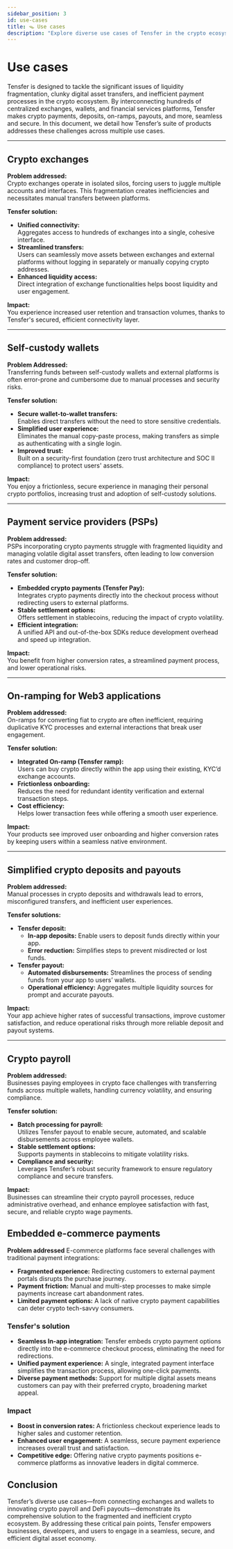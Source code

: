 ```yaml
---
sidebar_position: 3
id: use-cases
title: 🪤 Use cases
description: "Explore diverse use cases of Tensfer in the crypto ecosystem—from exchanges and wallets to payment service providers, crypto payroll, and DeFi payouts—addressing fragmentation and inefficiencies."
---
```


# Use cases

Tensfer is designed to tackle the significant issues of liquidity fragmentation, clunky digital asset transfers, and inefficient payment processes in the crypto ecosystem. By interconnecting hundreds of centralized exchanges, wallets, and financial services platforms, Tensfer makes crypto payments, deposits, on-ramps, payouts, and more, seamless and secure. In this document, we detail how Tensfer’s suite of products addresses these challenges across multiple use cases.

---

## Crypto exchanges

**Problem addressed:**  
Crypto exchanges operate in isolated silos, forcing users to juggle multiple accounts and interfaces. This fragmentation creates inefficiencies and necessitates manual transfers between platforms.

**Tensfer solution:**  
- **Unified connectivity:**  
  Aggregates access to hundreds of exchanges into a single, cohesive interface.
- **Streamlined transfers:**  
  Users can seamlessly move assets between exchanges and external platforms without logging in separately or manually copying crypto addresses.
- **Enhanced liquidity access:**  
  Direct integration of exchange functionalities helps boost liquidity and user engagement.

**Impact:**  
You experience increased user retention and transaction volumes, thanks to Tensfer's secured, efficient connectivity layer.

---

## Self-custody wallets

**Problem Addressed:**  
Transferring funds between self-custody wallets and external platforms is often error-prone and cumbersome due to manual processes and security risks.

**Tensfer solution:**  
- **Secure wallet-to-wallet transfers:**  
  Enables direct transfers without the need to store sensitive credentials.
- **Simplified user experience:**  
  Eliminates the manual copy-paste process, making transfers as simple as authenticating with a single login.
- **Improved trust:**  
  Built on a security-first foundation (zero trust architecture and SOC II compliance) to protect users' assets.

**Impact:**  
You enjoy a frictionless, secure experience in managing their personal crypto portfolios, increasing trust and adoption of self-custody solutions.

---

## Payment service providers (PSPs)

**Problem addressed:**  
PSPs incorporating crypto payments struggle with fragmented liquidity and managing volatile digital asset transfers, often leading to low conversion rates and customer drop-off.

**Tensfer solution:**  
- **Embedded crypto payments (Tensfer Pay):**  
  Integrates crypto payments directly into the checkout process without redirecting users to external platforms.
- **Stable settlement options:**  
  Offers settlement in stablecoins, reducing the impact of crypto volatility.
- **Efficient integration:**  
  A unified API and out-of-the-box SDKs reduce development overhead and speed up integration.

**Impact:**  
You benefit from higher conversion rates, a streamlined payment process, and lower operational risks.

---

## On-ramping for Web3 applications

**Problem addressed:**  
On-ramps for converting fiat to crypto are often inefficient, requiring duplicative KYC processes and external interactions that break user engagement.

**Tensfer solution:**  
- **Integrated On-ramp (Tensfer ramp):**  
  Users can buy crypto directly within the app using their existing, KYC’d exchange accounts.
- **Frictionless onboarding:**  
  Reduces the need for redundant identity verification and external transaction steps.
- **Cost efficiency:**  
  Helps lower transaction fees while offering a smooth user experience.

**Impact:**  
Your products see improved user onboarding and higher conversion rates by keeping users within a seamless native environment.

---

## Simplified crypto deposits and payouts

**Problem addressed:**  
Manual processes in crypto deposits and withdrawals lead to errors, misconfigured transfers, and inefficient user experiences.

**Tensfer solutions:**  
- **Tensfer deposit:**  
  - **In-app deposits:** Enable users to deposit funds directly within your app.
  - **Error reduction:** Simplifies steps to prevent misdirected or lost funds.
- **Tensfer payout:**  
  - **Automated disbursements:** Streamlines the process of sending funds from your app to users’ wallets.
  - **Operational efficiency:** Aggregates multiple liquidity sources for prompt and accurate payouts.

**Impact:**  
Your app achieve higher rates of successful transactions, improve customer satisfaction, and reduce operational risks through more reliable deposit and payout systems.

---

## Crypto payroll

**Problem addressed:**  
Businesses paying employees in crypto face challenges with transferring funds across multiple wallets, handling currency volatility, and ensuring compliance.

**Tensfer solution:**  
- **Batch processing for payroll:**  
  Utilizes Tensfer payout to enable secure, automated, and scalable disbursements across employee wallets.
- **Stable settlement options:**  
  Supports payments in stablecoins to mitigate volatility risks.
- **Compliance and security:**  
  Leverages Tensfer’s robust security framework to ensure regulatory compliance and secure transfers.

**Impact:**  
Businesses can streamline their crypto payroll processes, reduce administrative overhead, and enhance employee satisfaction with fast, secure, and reliable crypto wage payments.

## Embedded e-commerce payments

**Problem addressed**
E-commerce platforms face several challenges with traditional payment integrations:
- **Fragmented experience:** Redirecting customers to external payment portals disrupts the purchase journey.
- **Payment friction:** Manual and multi-step processes to make simple payments increase cart abandonment rates.
- **Limited payment options:** A lack of native crypto payment capabilities can deter crypto tech-savvy consumers.

### Tensfer's solution
- **Seamless In-app integration:** Tensfer embeds crypto payment options directly into the e-commerce checkout process, eliminating the need for redirections.
- **Unified payment experience:** A single, integrated payment interface simplifies the transaction process, allowing one-click payments.
- **Diverse payment methods:** Support for multiple digital assets means customers can pay with their preferred crypto, broadening market appeal.

### Impact
- **Boost in conversion rates:** A frictionless checkout experience leads to higher sales and customer retention.
- **Enhanced user engagement:** A seamless, secure payment experience increases overall trust and satisfaction.
- **Competitive edge:** Offering native crypto payments positions e-commerce platforms as innovative leaders in digital commerce.


## Conclusion

Tensfer’s diverse use cases—from connecting exchanges and wallets to innovating crypto payroll and DeFi payouts—demonstrate its comprehensive solution to the fragmented and inefficient crypto ecosystem. By addressing these critical pain points, Tensfer empowers businesses, developers, and users to engage in a seamless, secure, and efficient digital asset economy.
